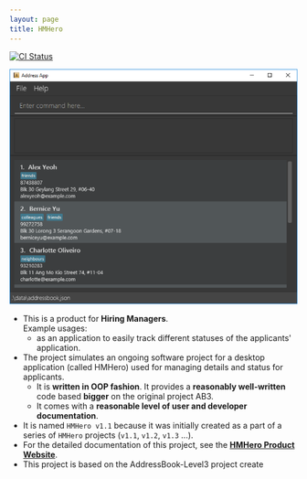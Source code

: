 ```yaml
---
layout: page
title: HMHero
---
```


[![CI Status](https://github.com/AY2223S2-CS2103T-W14-4/tp/workflows/Java%20CI/badge.svg)](https://github.com/AY2223S2-CS2103T-W14-4/tp/)

![Ui](images/Ui.png)

* This is a product for **Hiring Managers**.<br>
  Example usages:
    * as an application to easily track different statuses of the applicants' application.
* The project simulates an ongoing software project for a desktop application (called HMHero) used for managing details and status for applicants.
    * It is **written in OOP fashion**. It provides a **reasonably well-written** code based **bigger** on the original project AB3.
    * It comes with a **reasonable level of user and developer documentation**.
* It is named `HMHero v1.1` because it was initially created as a part of a series of `HMHero` projects (`v1.1`, `v1.2`, `v1.3` ...).
* For the detailed documentation of this project, see the **[HMHero Product Website](https://ay2223s2-cs2103t-w14-4.github.io/tp/)**.
* This project is based on the AddressBook-Level3 project create
